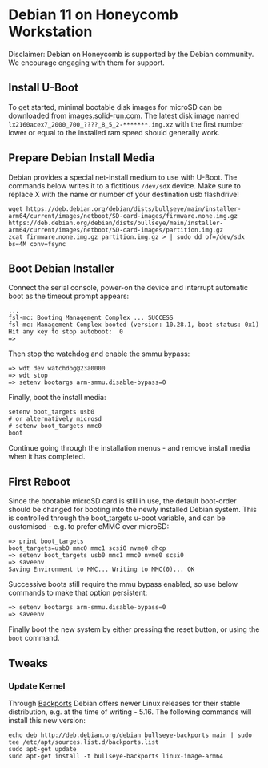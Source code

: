 # Debian 11 on Honeycomb Workstation

Disclaimer: Debian on Honeycomb is supported by the Debian community. We encourage engaging with them for support.

## Install U-Boot

To get started, minimal bootable disk images for microSD can be downloaded from [images.solid-run.com](https://images.solid-run.com/LX2k/lx2160a_build).
The latest disk image named `lx2160acex7_2000_700_????_8_5_2-*******.img.xz` with the first number lower or equal to the installed ram speed should generally work.

## Prepare Debian Install Media

Debian provides a special net-install medium to use with U-Boot. The commands below writes it to a fictitious `/dev/sdX` device. Make sure to replace X with the name or number of your destination usb flashdrive!

    wget https://deb.debian.org/debian/dists/bullseye/main/installer-arm64/current/images/netboot/SD-card-images/firmware.none.img.gz
    https://deb.debian.org/debian/dists/bullseye/main/installer-arm64/current/images/netboot/SD-card-images/partition.img.gz
    zcat firmware.none.img.gz partition.img.gz > | sudo dd of=/dev/sdx bs=4M conv=fsync

## Boot Debian Installer

Connect the serial console, power-on the device and interrupt automatic boot as the timeout prompt appears:

    ...
    fsl-mc: Booting Management Complex ... SUCCESS
    fsl-mc: Management Complex booted (version: 10.28.1, boot status: 0x1)
    Hit any key to stop autoboot:  0
    =>

Then stop the watchdog and enable the smmu bypass:

    => wdt dev watchdog@23a0000
    => wdt stop
    => setenv bootargs arm-smmu.disable-bypass=0

Finally, boot the install media:

    setenv boot_targets usb0
    # or alternatively microsd
    # setenv boot_targets mmc0
    boot

Continue going through the installation menus - and remove install media when it has completed.

## First Reboot

Since the bootable microSD card is still in use, the default boot-order should be changed for booting into the newly installed Debian system.
This is controlled through the boot_targets u-boot variable, and can be customised - e.g. to prefer eMMC over microSD:

    => print boot_targets
    boot_targets=usb0 mmc0 mmc1 scsi0 nvme0 dhcp
    => setenv boot_targets usb0 mmc1 mmc0 nvme0 scsi0
    => saveenv
    Saving Environment to MMC... Writing to MMC(0)... OK

Successive boots still require the mmu bypass enabled, so use below commands to make that option persistent:

    => setenv bootargs arm-smmu.disable-bypass=0
    => saveenv

Finally boot the new system by either pressing the reset button, or using the `boot` command.

## Tweaks

### Update Kernel

Through [Backports](https://backports.debian.org/Instructions/) Debian offers newer Linux releases for their stable distribution, e.g. at the time of writing - 5.16.
The following commands will install this new version:

    echo deb http://deb.debian.org/debian bullseye-backports main | sudo tee /etc/apt/sources.list.d/backports.list
    sudo apt-get update
    sudo apt-get install -t bullseye-backports linux-image-arm64
